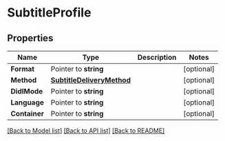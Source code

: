 # SubtitleProfile

## Properties

Name | Type | Description | Notes
------------ | ------------- | ------------- | -------------
**Format** | Pointer to **string** |  | [optional] 
**Method** | [**SubtitleDeliveryMethod**](SubtitleDeliveryMethod.md) |  | [optional] 
**DidlMode** | Pointer to **string** |  | [optional] 
**Language** | Pointer to **string** |  | [optional] 
**Container** | Pointer to **string** |  | [optional] 

[[Back to Model list]](../README.md#documentation-for-models) [[Back to API list]](../README.md#documentation-for-api-endpoints) [[Back to README]](../README.md)


